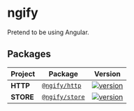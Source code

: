 # ngify

Pretend to be using Angular.

## Packages

| Project | Package | Version |
| ------- | ------- | ------- |
| **HTTP** | [`@ngify/http`](https://www.npmjs.com/package/@ngify/http) | [![version](https://img.shields.io/npm/v/@ngify/http/latest.svg)](https://www.npmjs.com/package/@ngify/http)
| **STORE** | [`@ngify/store`](https://www.npmjs.com/package/@ngify/store) | [![version](https://img.shields.io/npm/v/@ngify/store/latest.svg)](https://www.npmjs.com/package/@ngify/store)
